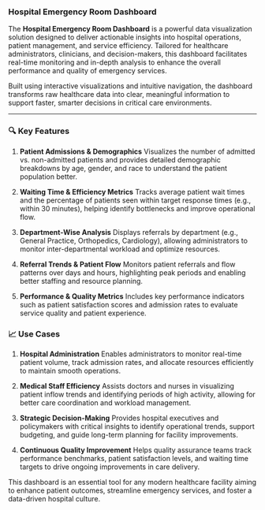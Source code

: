 
### **Hospital Emergency Room Dashboard**

The **Hospital Emergency Room Dashboard** is a powerful data visualization solution designed to deliver actionable insights into hospital operations, patient management, and service efficiency. Tailored for healthcare administrators, clinicians, and decision-makers, this dashboard facilitates real-time monitoring and in-depth analysis to enhance the overall performance and quality of emergency services.

Built using interactive visualizations and intuitive navigation, the dashboard transforms raw healthcare data into clear, meaningful information to support faster, smarter decisions in critical care environments.

---

### **🔍 Key Features**

1. **Patient Admissions & Demographics**
   Visualizes the number of admitted vs. non-admitted patients and provides detailed demographic breakdowns by age, gender, and race to understand the patient population better.

2. **Waiting Time & Efficiency Metrics**
   Tracks average patient wait times and the percentage of patients seen within target response times (e.g., within 30 minutes), helping identify bottlenecks and improve operational flow.

3. **Department-Wise Analysis**
   Displays referrals by department (e.g., General Practice, Orthopedics, Cardiology), allowing administrators to monitor inter-departmental workload and optimize resources.

4. **Referral Trends & Patient Flow**
   Monitors patient referrals and flow patterns over days and hours, highlighting peak periods and enabling better staffing and resource planning.

5. **Performance & Quality Metrics**
   Includes key performance indicators such as patient satisfaction scores and admission rates to evaluate service quality and patient experience.



### **📈 Use Cases**

1. **Hospital Administration**
   Enables administrators to monitor real-time patient volume, track admission rates, and allocate resources efficiently to maintain smooth operations.

2. **Medical Staff Efficiency**
   Assists doctors and nurses in visualizing patient inflow trends and identifying periods of high activity, allowing for better care coordination and workload management.

3. **Strategic Decision-Making**
   Provides hospital executives and policymakers with critical insights to identify operational trends, support budgeting, and guide long-term planning for facility improvements.

4. **Continuous Quality Improvement**
   Helps quality assurance teams track performance benchmarks, patient satisfaction levels, and waiting time targets to drive ongoing improvements in care delivery.


This dashboard is an essential tool for any modern healthcare facility aiming to enhance patient outcomes, streamline emergency services, and foster a data-driven hospital culture.


